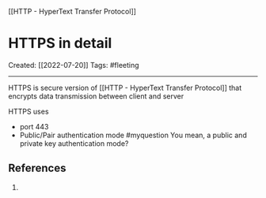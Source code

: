 [[HTTP - HyperText Transfer Protocol]]

# HTTPS in detail
Created:  [[2022-07-20]]
Tags: #fleeting 

---
HTTPS is secure version of [[HTTP - HyperText Transfer Protocol]] that
encrypts data transmission between client and server

HTTPS uses 
- port 443
- Public/Pair authentication mode
#myquestion You mean, a public and private key authentication mode?

















## References
1. 